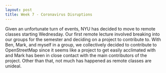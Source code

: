 ```yaml
---
layout: post
title: Week 7 - Coronavirus Disruptions
---
```


Given an unfortunate turn of events, NYU has decided to move to remote classes starting Wednesday. Our first remote lecture involved breaking into our groups for the semester and deciding on a project to contribute to. With Ben, Mark, and myself in a group, we collectively decided to contribute to OpenStreetMap since it seems like a project to get easily acclimated with and Mark has been in close contact with the main contributors of the project. Other than that, not much has happened as remote classes are unideal.
